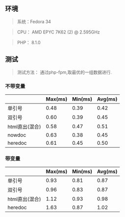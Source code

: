 ## 环境
> 系统：Fedora 34

> CPU： AMD EPYC 7K62 (2) @ 2.595GHz 

> PHP： 8.1.0

## 测试
> 测试方法： 通过php-fpm,取最优的一组数据进行.

### 不带变量
|                | Max(ms) | Min(ms) | Avg(ms) |
| -------------- | ------- | ------- | ------- |
| 单引号         | 0.48    | 0.39    | 0.42    |
| 双引号         | 0.60    | 0.39    | 0.45    |
| html直出(混合) | 0.58    | 0.47    | 0.51    |
| nowdoc         | 0.63    | 0.38    | 0.45    |
| heredoc        | 0.61    | 0.45    | 0.50    |


### 带变量
|                | Max(ms) | Min(ms) | Avg(ms) |
| -------------- | ------- | ------- | ------- |
| 单引号         | 0.93    | 0.81    | 0.87    |
| 双引号         | 0.96    | 0.83    | 0.87    |
| html直出(混合) | 1.12    | 0.93    | 0.98    |
| heredoc        | 1.63    | 0.87    | 1.02    |